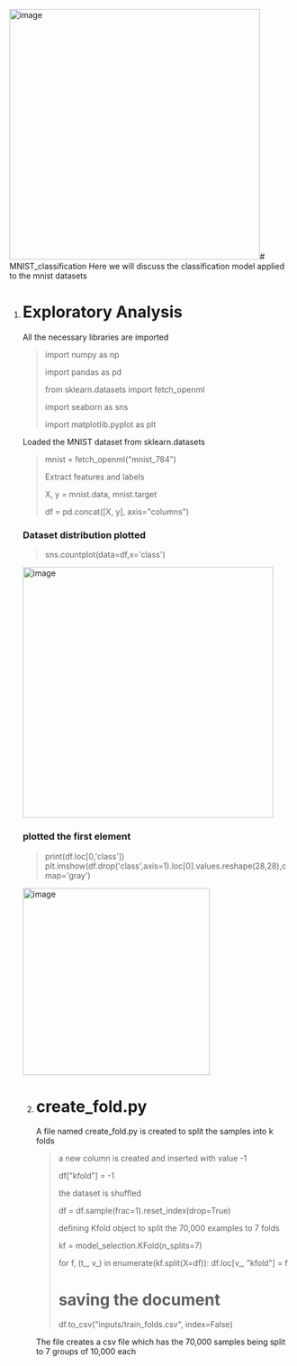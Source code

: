 <img width="445" alt="image" src="https://github.com/sreehari32/MNIST_classification/assets/51872549/723abe87-f6b5-4378-aaa9-c4f9268edf5c"># MNIST_classification
Here we will discuss the classification model applied to the mnist datasets

1. # Exploratory Analysis

   All the necessary libraries are imported
   >import numpy as np
   >
   >import pandas as pd
   >
   >from sklearn.datasets import fetch_openml
   >
   >import seaborn as sns
   >
   >import matplotlib.pyplot as plt

   Loaded the MNIST dataset from sklearn.datasets
   >mnist = fetch_openml("mnist_784")
   >
   > Extract features and labels
   >   
   >X, y = mnist.data, mnist.target
   >
   >df = pd.concat([X, y], axis="columns")
   >

   ### Dataset distribution plotted
   >sns.countplot(data=df,x='class')
   >
   <img width="445" alt="image" src="https://github.com/sreehari32/MNIST_classification/assets/51872549/7ec235c7-27c1-4fb0-82ea-3092c53fdd45">

   ### plotted the first element
   >print(df.loc[0,'class'])
   >plt.imshow(df.drop('class',axis=1).loc[0].values.reshape(28,28),cmap='gray')


   <img width="332" alt="image" src="https://github.com/sreehari32/MNIST_classification/assets/51872549/7200b1d8-716c-483d-946c-1e08677771d0">




   2. # create_fold.py
      A file named create_fold.py is created to split the samples into k folds
      >
      > a new column is created and inserted with value -1
      >
      > df["kfold"] = -1
      >
      > the dataset is shuffled
      >
      > df = df.sample(frac=1).reset_index(drop=True)
      >
      > defining Kfold object to split the 70,000 examples to 7 folds
      >
      >kf = model_selection.KFold(n_splits=7)
      >
      >for f, (t_, v_) in enumerate(kf.split(X=df)):
        df.loc[v_, "kfold"] = f
      > # saving the document
      >
      >df.to_csv("inputs/train_folds.csv", index=False)
      >
      The file creates a csv file which has the 70,000 samples being split to 7 groups of 10,000 each
    







